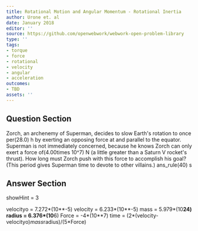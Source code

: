```yaml
---
title: Rotational Motion and Angular Momentum - Rotational Inertia
author: Urone et. al
date: January 2018
editor: ''
source: https://github.com/openwebwork/webwork-open-problem-library
type: ''
tags:
- torque
- force
- rotational
- velocity
- angular
- acceleration
outcomes:
- TBD
assets: ''
---
```


## Question Section 

Zorch, an archenemy of Superman, decides to slow Earth's rotation to once per(28.0) h by exerting an opposing force at and parallel to the equator. Superman is not immediately concerned, because he knows Zorch can only exert a force of(4.00times 10^7) N (a little greater than a Saturn V rocket's thrust). How long must Zorch push with this force to accomplish his goal? (This period gives Superman time to devote to other villains.)
ans_rule(40) s



## Answer Section

showHint = 3

velocityo = 7.272*(10**-5)
velocity = 6.233*(10**-5)
mass = 5.979*(10**24)
radius = 6.376*(10**6)
Force = -4*(10**7)
time = (2*(velocity-velocityo)*mass*radius)/(5*Force)